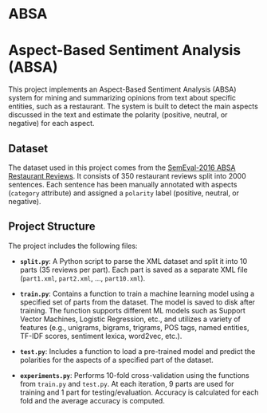 # ABSA
# Aspect-Based Sentiment Analysis (ABSA)

This project implements an Aspect-Based Sentiment Analysis (ABSA) system for mining and summarizing opinions from text about specific entities, such as a restaurant. The system is built to detect the main aspects discussed in the text and estimate the polarity (positive, neutral, or negative) for each aspect.

## Dataset

The dataset used in this project comes from the [SemEval-2016 ABSA Restaurant Reviews](http://metashare.ilsp.gr:8080/repository/browse/semeval-2016-absa-restaurant-reviews-english-train-data-subtask-1/cd28e738562f11e59e2c842b2b6a04d703f9dae461bb4816a5d4320019407d23/). It consists of 350 restaurant reviews split into 2000 sentences. Each sentence has been manually annotated with aspects (`category` attribute) and assigned a `polarity` label (positive, neutral, or negative).

## Project Structure

The project includes the following files:

- **`split.py`**: A Python script to parse the XML dataset and split it into 10 parts (35 reviews per part). Each part is saved as a separate XML file (`part1.xml`, `part2.xml`, …, `part10.xml`).
  
- **`train.py`**: Contains a function to train a machine learning model using a specified set of parts from the dataset. The model is saved to disk after training. The function supports different ML models such as Support Vector Machines, Logistic Regression, etc., and utilizes a variety of features (e.g., unigrams, bigrams, trigrams, POS tags, named entities, TF-IDF scores, sentiment lexica, word2vec, etc.).

- **`test.py`**: Includes a function to load a pre-trained model and predict the polarities for the aspects of a specified part of the dataset.

- **`experiments.py`**: Performs 10-fold cross-validation using the functions from `train.py` and `test.py`. At each iteration, 9 parts are used for training and 1 part for testing/evaluation. Accuracy is calculated for each fold and the average accuracy is computed.

